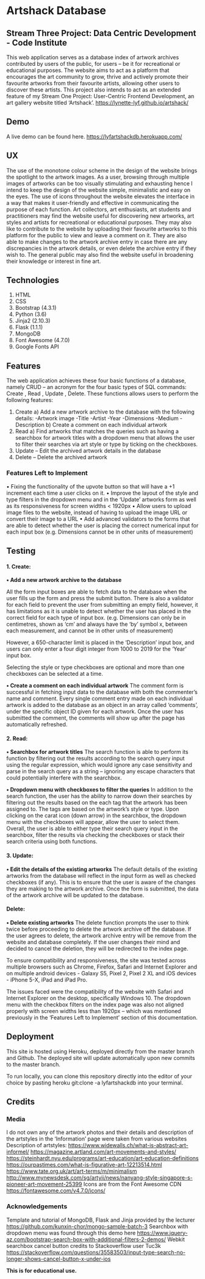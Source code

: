 # Artshack Database
## Stream Three Project: Data Centric Development - Code Institute
This web application serves as a database index of artwork archives contributed by users of the public, for users – be it for recreational or educational purposes. The website aims to act as a platform that encourages the art community to grow, thrive and actively promote their favourite artworks from their favourite artists, allowing other users to discover these artists.
This project also intends to act as an extended feature of my Stream One Project: User-Centric Frontend Development, an art gallery website titled ‘Artshack’.
https://lynette-lyf.github.io/artshack/
## Demo
A live demo can be found here.
https://lyfartshackdb.herokuapp.com/
## UX
The use of the monotone colour scheme in the design of the website brings the spotlight to the artwork images. As a user, browsing through multiple images of artworks can be too visually stimulating and exhausting hence I intend to keep the design of the website simple, minimalistic and easy on the eyes.
The use of icons throughout the website elevates the interface in a way that makes it user-friendly and effective in communicating the purpose of each function.
Art collectors, art enthusiasts, art students and practitioners may find the website useful for discovering new artworks, art styles and artists for recreational or educational purposes. They may also like to contribute to the website by uploading their favourite artworks to this platform for the public to view and leave a comment on it. They are also able to make changes to the artwork archive entry in case there are any discrepancies in the artwork details, or even delete the archive entry if they wish to. The general public may also find the website useful in broadening their knowledge or interest in fine art.
## Technologies
1.	HTML
2.	CSS
3.	Bootstrap (4.3.1)
4.	Python (3.6)
5.	Jinja2 (2.10.3)
6.	Flask (1.1.1)
7.	MongoDB
8.	Font Awesome (4.7.0)
9.	Google Fonts API
## Features
The web application achieves these four basic functions of a database, namely CRUD –  an acronym for the four basic types of SQL commands: Create , Read , Update , Delete.
These functions allows users to perform the following features:
1.	Create
a)	Add a new artwork archive to the database with the following details:
-Artwork image
-Title
-Artist
-Year
-Dimensions
-Medium
-Description
		b) Create a comment on each individual artwork
2.	Read
a)	Find artworks that matches the queries such as having a searchbox for artwork titles with a dropdown menu that allows the user to filter their searches via art style or type by ticking on the checkboxes.
3.	Update – Edit the archived artwork details in the database
4.	Delete – Delete the archived artwork
### Features Left to Implement
•	Fixing the functionality of the upvote button so that will have a +1 increment each time a user clicks on it.
•	Improve the layout of the style and type filters in the dropdown menu and in the ‘Update’ artworks form as well as its responsiveness for screen widths < 1920px
•	Allow users to upload image files to the website, instead of having to upload the image URL or convert their image to a URL
•	Add advanced validators to the forms that are able to detect whether the user is placing the correct numerical input for each input box (e.g. Dimensions cannot be in other units of measurement)
## Testing
#### 1. Create:
**•	Add a new artwork archive to the database**

All the form input boxes are able to fetch data to the database when the user fills up the form and press the submit button. There is also a validator for each field to prevent the user from submitting an empty field, however, it has limitations as it is unable to detect whether the user has placed in the correct field for each type of input box. (e.g. Dimensions can only be in centimetres, shown as ‘cm’ and always have the ‘by’ symbol x, between each measurement, and cannot be in other units of measurement)

However, a 650-character limit is placed in the ‘Description’ input box, and users can only enter a four digit integer from 1000 to 2019 for the ‘Year’ input box.

Selecting the style or type checkboxes are optional and more than one checkboxes can be selected at a time.

**•	Create a comment on each individual artwork**
The comment form is successful in fetching input data to the database with both the commenter’s name and comment. Every single comment entry made on each individual artwork is added to the database as an object in an array called ‘comments’, under the specific object ID given for each artwork. Once the user has submitted the comment, the comments will show up after the page has automatically refreshed.

#### 2. Read:
**•	Searchbox for artwork titles**
The search function is able to perform its function by filtering out the results according to the search query input using the regular expression, which would ignore any case sensitivity and parse in the search query as a string – ignoring any escape characters that could potentially interfere with the searchbox.

**•	Dropdown menu with checkboxes to filter the queries**
In addition to the search function, the user has the ability to narrow down their searches by filtering out the results based on the each tag that the artwork has been assigned to. The tags are based on the artwork’s style or type. Upon clicking on the carat icon (down arrow) in the searchbox, the dropdown menu with the checkboxes will appear, allow the user to select them. Overall, the user is able to either type their search query input in the searchbox, filter the results via checking the checkboxes or stack their search criteria using both functions.

#### 3. Update:
**•	Edit the details of the existing artworks**
The default details of the existing artworks from the database will reflect in the input form as well as checked checkboxes (if any). This is to ensure that the user is aware of the changes they are making to the artwork archive. Once the form is submitted, the data of the artwork archive will be updated to the database.

#### Delete:
**•        Delete existing artworks**
The delete function prompts the user to think twice before proceeding to delete the artwork archive off the database. If the user agrees to delete, the artwork archive entry will be remove from the website and database completely. If the user changes their mind and decided to cancel the deletion, they will be redirected to the index page.

To ensure compatibility and responsiveness, the site was tested across multiple browsers such as Chrome, Firefox, Safari and Internet Explorer and on multiple android devices - Galaxy S5, Pixel 2, Pixel 2 XL and iOS devices - iPhone 5-X, iPad and iPad Pro. 

The issues faced were the compatibility of the website with Safari and Internet Explorer on the desktop, specifically Windows 10. The dropdown menu with the checkbox filters on the index page was also not aligned properly with screen widths less than 1920px – which was mentioned previously in the ‘Features Left to Implement’ section of this documentation.

## Deployment
This site is hosted using Heroku, deployed directly from the master branch and Github. The deployed site will update automatically upon new commits to the master branch.

To run locally, you can clone this repository directly into the editor of your choice by pasting heroku git:clone -a lyfartshackdb into your terminal.

## Credits
### Media
I do not own any of the artwork photos and their details and description of the artstyles in the ‘Information’ page were taken from various websites
Description of artstyles: 
https://www.widewalls.ch/what-is-abstract-art-informel/
https://magazine.artland.com/art-movements-and-styles/
https://steinhardt.nyu.edu/programs/art-education/art-education-definitions
https://ourpastimes.com/what-is-figurative-art-12213514.html
https://www.tate.org.uk/art/art-terms/m/minimalism
http://www.mynewsdesk.com/sg/artyii/news/nanyang-style-singapore-s-pioneer-art-movement-25399
Icons are from the Font Awesome CDN https://fontawesome.com/v4.7.0/icons/
### Acknowledgements
Template and tutorial of MongoDB, Flask and Jinja provided by the lecturer
https://github.com/kunxin-chor/mongo-sample-batch-3
Searchbox with dropdown menu was found through this demo here
https://www.jquery-az.com/bootstrap-search-box-with-additional-filters-2-demos/
Webkit searchbox cancel button credits to Stackoverflow user Tuc3k
https://stackoverflow.com/questions/35583503/input-type-search-no-longer-shows-cancel-button-x-under-ios

**This is for educational use.**
